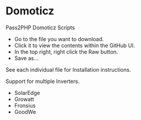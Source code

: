 # Domoticz
Pass2PHP Domoticz Scripts

- Go to the file you want to download.
- Click it to view the contents within the GitHub UI.
- In the top right, right click the Raw button.
- Save as...

See each individual file for Installation instructions.

Support for multiple Inverters.
- SolarEdge
- Growatt
- Fronsius
- GoodWe

